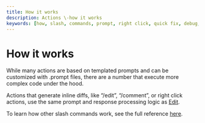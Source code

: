 ```yaml
---
title: How it works
description: Actions \-how it works
keywords: [how, slash, commands, prompt, right click, quick fix, debug, action]
---
```


# How it works

While many actions are based on templated prompts and can be customized with .prompt files, there are a number that execute more complex code under the hood.

Actions that generate inline diffs, like “/edit”, “/comment”, or right click actions, use the same prompt and response processing logic as [Edit](../edit/how-it-works.md).

To learn how other slash commands work, see the full reference [here](../reference/slash-commands).
